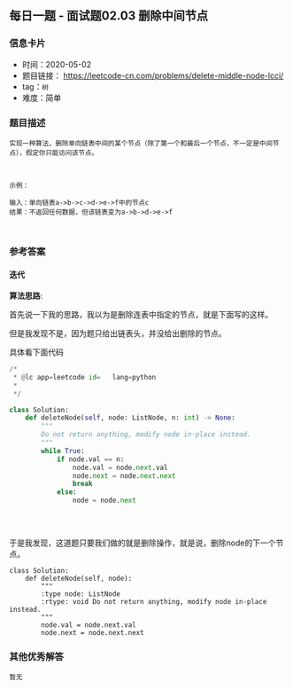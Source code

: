 ## 每日一题 - 面试题02.03  删除中间节点

### 信息卡片

- 时间：2020-05-02
- 题目链接： https://leetcode-cn.com/problems/delete-middle-node-lcci/ 
- tag：`树`
- 难度：简单

### 题目描述

```
实现一种算法，删除单向链表中间的某个节点（除了第一个和最后一个节点，不一定是中间节点），假定你只能访问该节点。

 

示例：

输入：单向链表a->b->c->d->e->f中的节点c
结果：不返回任何数据，但该链表变为a->b->d->e->f
 
 
```



### 参考答案

#### 迭代 

**算法思路**:

首先说一下我的思路，我以为是删除连表中指定的节点，就是下面写的这样。

但是我发现不是，因为题只给出链表头，并没给出删除的节点。
 
具体看下面代码

```python
/*
 * @lc app=leetcode id=   lang=python
 *
 */

class Solution:
    def deleteNode(self, node: ListNode, n: int) -> None:
        """
        Do not return anything, modify node in-place instead.
        """
        while True:
            if node.val == n:
                node.val = node.next.val
                node.next = node.next.next
                break
            else:
                node = node.next

 
		
```
 
于是我发现，这道题只要我们做的就是删除操作，就是说，删除node的下一个节点。

```
class Solution:
    def deleteNode(self, node):
        """
        :type node: ListNode
        :rtype: void Do not return anything, modify node in-place instead.
        """
        node.val = node.next.val
        node.next = node.next.next
```
 

### 其他优秀解答

```
暂无
```



